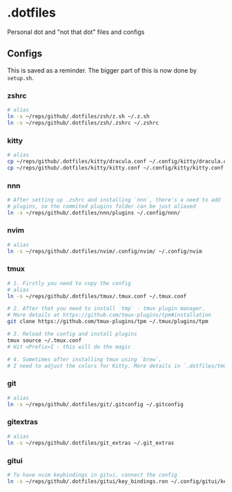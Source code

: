 # .dotfiles
Personal dot and "not that dot" files and configs 

## Configs

This is saved as a reminder.
The bigger part of this is now done by `setup.sh`.

### zshrc

```bash
# alias
ln -s ~/reps/github/.dotfiles/zsh/z.sh ~/.z.sh
ln -s ~/reps/github/.dotfiles/zsh/.zshrc ~/.zshrc
```


### kitty

```bash
# alias
cp ~/reps/github/.dotfiles/kitty/dracula.conf ~/.config/kitty/dracula.conf
cp ~/reps/github/.dotfiles/kitty/kitty.conf ~/.config/kitty/kitty.conf
```


### nnn

```bash
# After setting up .zshrc and installing `nnn`, there's a need to add 
# plugins, so the commited plugins folder can be just aliased
ln -s ~/reps/github/.dotfiles/nnn/plugins ~/.config/nnn/
```


### nvim

```bash
# alias
ln -s ~/reps/github/.dotfiles/nvim/.config/nvim/ ~/.config/nvim
```


### tmux

```bash
# 1. Firstly you need to copy the config
# alias
ln -s ~/reps/github/.dotfiles/tmux/.tmux.conf ~/.tmux.conf

# 2. After that you need to install `tmp` - tmux plugin manager.
# More details at https://github.com/tmux-plugins/tpm#installation
git clone https://github.com/tmux-plugins/tpm ~/.tmux/plugins/tpm

# 3. Reload the config and install plugins
tmux source ~/.tmux.conf
# Hit <Prefix>I - this will do the magic

# 4. Sometimes after installing tmux using `brew`,
# I need to adjust the colors for Kitty. More details in `.dotfiles/tmux/`
```


### git

```bash
# alias
ln -s ~/reps/github/.dotfiles/git/.gitconfig ~/.gitconfig
```


### gitextras

```bash
# alias
ln -s ~/reps/github/.dotfiles/git_extras ~/.git_extras
```


### gitui

```bash
# To have nvim keybindings in gitui, connect the config
ln -s ~/reps/github/.dotfiles/gitui/key_bindings.ron ~/.config/gitui/key_bindings.ron
```




